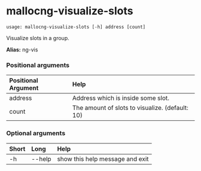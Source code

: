 <!-- THIS PART OF THIS FILE IS AUTOGENERATED. DO NOT MODIFY IT. See scripts/generate-docs.sh -->
# mallocng-visualize-slots

```text
usage: mallocng-visualize-slots [-h] address [count]

```

Visualize slots in a group.

**Alias:** ng-vis
### Positional arguments

|Positional Argument|Help|
| :--- | :--- |
|address|Address which is inside some slot.|
|count|The amount of slots to visualize. (default: 10)|

### Optional arguments

|Short|Long|Help|
| :--- | :--- | :--- |
|-h|--help|show this help message and exit|

<!-- END OF AUTOGENERATED PART. Do not modify this line or the line below, they mark the end of the auto-generated part of the file. If you want to extend the documentation in a way which cannot easily be done by adding to the command help description, write below the following line. -->
<!-- ------------\>8---- ----\>8---- ----\>8------------ -->
